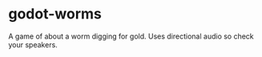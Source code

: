 # godot-worms
A game of about a worm digging for gold.
Uses directional audio so check your speakers.
